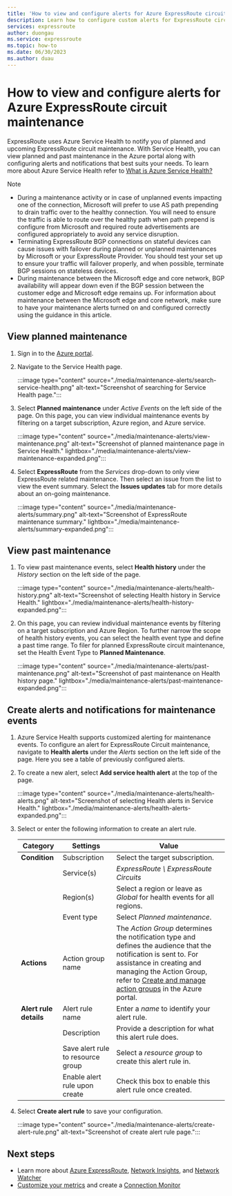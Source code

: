 ```yaml
---
title: 'How to view and configure alerts for Azure ExpressRoute circuit maintenance'
description: Learn how to configure custom alerts for ExpressRoute circuit maintenance using the Service Health page in the Azure portal.
services: expressroute
author: duongau
ms.service: expressroute
ms.topic: how-to
ms.date: 06/30/2023
ms.author: duau
---
```


# How to view and configure alerts for Azure ExpressRoute circuit maintenance

ExpressRoute uses Azure Service Health to notify you of planned and upcoming ExpressRoute circuit maintenance. With Service Health, you can view planned and past maintenance in the Azure portal along with configuring alerts and notifications that best suits your needs. To learn more about Azure Service Health refer to [What is Azure Service Health?](../service-health/overview.md)

> [!NOTE]
> * During a maintenance activity or in case of unplanned events impacting one of the connection, Microsoft will prefer to use AS path prepending to drain traffic over to the healthy connection. You will need to ensure the traffic is able to route over the healthy path when path prepend is configure from Microsoft and required route advertisements are configured appropriately to avoid any service disruption. 
> * Terminating ExpressRoute BGP connections on stateful devices can cause issues with failover during planned or unplanned maintenances by Microsoft or your ExpressRoute Provider. You should test your set up to ensure your traffic will failover properly, and when possible, terminate BGP sessions on stateless devices.
> * During maintenance between the Microsoft edge and core network, BGP availability will appear down even if the BGP session between the customer edge and Microsoft edge remains up. For information about maintenance between the Microsoft edge and core network, make sure to have your maintenance alerts turned on and configured correctly using the guidance in this article.
>

## View planned maintenance

1. Sign in to the [Azure portal](https://portal.azure.com/).

1. Navigate to the Service Health page. 

    :::image type="content" source="./media/maintenance-alerts/search-service-health.png" alt-text="Screenshot of searching for Service Health page."::: 

1. Select **Planned maintenance** under *Active Events* on the left side of the page. On this page, you can view individual maintenance events by filtering on a target subscription, Azure region, and Azure service.

    :::image type="content" source="./media/maintenance-alerts/view-maintenance.png" alt-text="Screenshot of planned maintenance page in Service Health." lightbox="./media/maintenance-alerts/view-maintenance-expanded.png"::: 

1. Select **ExpressRoute** from the *Services* drop-down to only view ExpressRoute related maintenance. Then select an issue from the list to view the event summary. Select the **Issues updates** tab for more details about an on-going maintenance.

    :::image type="content" source="./media/maintenance-alerts/summary.png" alt-text="Screenshot of ExpressRoute maintenance summary." lightbox="./media/maintenance-alerts/summary-expanded.png":::

## View past maintenance

1. To view past maintenance events, select **Health history** under the *History* section on the left side of the page. 

    :::image type="content" source="./media/maintenance-alerts/health-history.png" alt-text="Screenshot of selecting Health history in Service Health." lightbox="./media/maintenance-alerts/health-history-expanded.png"::: 

1. On this page, you can review individual maintenance events by filtering on a target subscription and Azure Region. To further narrow the scope of health history events, you can select the health event type and define a past time range. To filer for planned ExpressRoute circuit maintenance, set the Health Event Type to **Planned Maintenance**.

    :::image type="content" source="./media/maintenance-alerts/past-maintenance.png" alt-text="Screenshot of past maintenance on Health history page." lightbox="./media/maintenance-alerts/past-maintenance-expanded.png"::: 

## Create alerts and notifications for maintenance events

1. Azure Service Health supports customized alerting for maintenance events. To configure an alert for ExpressRoute Circuit maintenance, navigate to **Health alerts** under the *Alerts* section on the left side of the page. Here you see a table of previously configured alerts.

1.  To create a new alert, select **Add service health alert** at the top of the page.

    :::image type="content" source="./media/maintenance-alerts/health-alerts.png" alt-text="Screenshot of selecting Health alerts in Service Health." lightbox="./media/maintenance-alerts/health-alerts-expanded.png"::: 

1. Select or enter the following information to create an alert rule.

    | Category | Settings | Value | 
    | --- | -------- | ----- |
    | **Condition** | Subscription | Select the target subscription. |
    |               | Service(s) | *ExpressRoute \ ExpressRoute Circuits* |
    |               | Region(s) | Select a region or leave as *Global* for health events for all regions.
    |               | Event type | Select *Planned maintenance*. |
    | **Actions** | Action group name | The *Action Group* determines the notification type and defines the audience that the notification is sent to. For assistance in creating and managing the Action Group, refer to [Create and manage action groups](../azure-monitor/alerts/action-groups.md) in the Azure portal. |
    | **Alert rule details** | Alert rule name | Enter a *name* to identify your alert rule. |
    |                        | Description | Provide a description for what this alert rule does. | 
    |                        | Save alert rule to resource group | Select a *resource group* to create this alert rule in. |
    |                        | Enable alert rule upon create | Check this box to enable this alert rule once created. |

1. Select **Create alert rule** to save your configuration.

    :::image type="content" source="./media/maintenance-alerts/create-alert-rule.png" alt-text="Screenshot of create alert rule page."::: 

## Next steps

* Learn more about [Azure ExpressRoute](expressroute-introduction.md), [Network Insights](../network-watcher/network-insights-overview.md), and [Network Watcher](../network-watcher/network-watcher-monitoring-overview.md)
* [Customize your metrics](expressroute-monitoring-metrics-alerts.md) and create a [Connection Monitor](../network-watcher/connection-monitor-overview.md)

